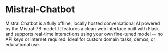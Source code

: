 # Mistral-Chatbot
Mistral Chatbot is a fully offline, locally hosted conversational AI powered by the Mistral-7B model. It features a clean web interface built with Flask and supports real-time interactions using your own fine-tuned model — no API keys or internet required. Ideal for custom domain tasks, demos, or educational use.
